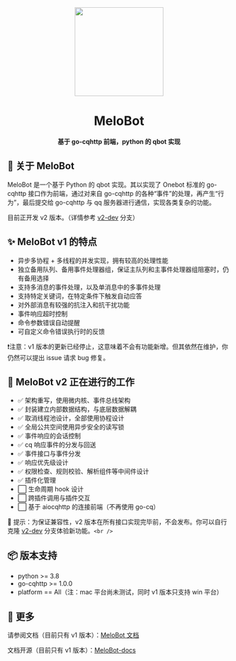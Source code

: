 <div align="center">
<img width=200 src="https://proj.glowmem.com/MeloBot/images/icon.png" />
<h1>MeloBot</h1>
<p><strong>基于 go-cqhttp 前端，python 的 qbot 实现</strong></p>
</div>

## 🎉 关于 MeloBot

MeloBot 是一个基于 Python 的 qbot 实现。其以实现了 Onebot 标准的 go-cqhttp 接口作为前端，通过对来自 go-cqhttp 的各种“事件”的处理，再产生“行为”，最后提交给 go-cqhttp 与 qq 服务器进行通信，实现各类复杂的功能。

目前正开发 v2 版本。（详情参考 [v2-dev](https://github.com/AiCorein/Qbot-MeloBot/tree/v2-dev) 分支）

## ✨ MeloBot v1 的特点

- 异步多协程 + 多线程的并发实现，拥有较高的处理性能
- 独立备用队列、备用事件处理器组，保证主队列和主事件处理器组阻塞时，仍有备用选择
- 支持多消息的事件处理，以及单消息中的多事件处理
- 支持特定关键词，在特定条件下触发自动应答
- 对外部消息有较强的抗注入和抗干扰功能
- 事件响应超时控制
- 命令参数错误自动提醒
- 可自定义命令错误执行时的反馈

❗注意：v1 版本的更新已经停止，这意味着不会有功能新增。但其依然在维护，你仍然可以提出 issue 请求 bug 修复。

## 🚧 MeloBot v2 正在进行的工作

- ✅ 架构重写，使用微内核、事件总线架构
- ✅ 封装建立内部数据结构，与底层数据解耦
- ✅ 取消线程池设计，全部使用协程设计
- ✅ 全局公共空间使用异步安全的读写锁
- ✅ 事件响应的会话控制
- ✅ cq 响应事件的分发与回送
- ✅ 事件接口与事件分发
- ✅ 响应优先级设计
- ✅ 权限检查、规则校验、解析组件等中间件设计
- ✅ 插件化管理
- ⬜ 生命周期 hook 设计
- ⬜ 跨插件调用与插件交互
- ⬜ 基于 aiocqhttp 的连接前端（不再使用 go-cq）

🌱 提示：为保证兼容性，v2 版本在所有接口实现完毕前，不会发布。你可以自行克隆 [v2-dev](https://github.com/AiCorein/Qbot-MeloBot/tree/v2-dev) 分支体验新功能。`<br />`

## 📦️ 版本支持

- python >= 3.8
- go-cqhttp >= 1.0.0
- platform == All（注：mac 平台尚未测试，同时 v1 版本只支持 win 平台）

## 💬 更多

请参阅文档（目前只有 v1 版本）：[MeloBot 文档](https://proj.glowmem.com/MeloBot/)

文档开源（目前只有 v1 版本）：[MeloBot-docs](https://github.com/AiCorein/Qbot-MeloBot-docs)
